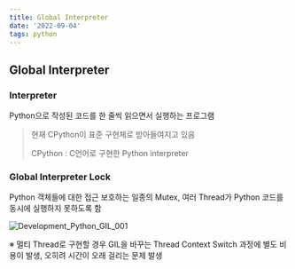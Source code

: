 ```yaml
---
title: Global Interpreter
date: '2022-09-04'
tags: python
---
```



## Global Interpreter

### Interpreter

Python으로 작성된 코드를 한 줄씩 읽으면서 실행하는 프로그램

> 현재 CPython이 표준 구현체로 받아들여지고 있음
>
> CPython : C언어로 구현한 Python interpreter

### Global Interpreter Lock

Python 객체들에 대한 접근 보호하는 일종의 Mutex, 여러 Thread가 Python 코드를 동시에 실행하지 못하도록 함

![Development_Python_GIL_001](2022-07-10-기술면접.assets/img-16581458542732.png)

※ 멀티 Thread로 구현할 경우 GIL을 바꾸는 Thread Context Switch 과정에 별도 비용이 발생, 오히려 시간이 오래 걸리는 문제 발생

